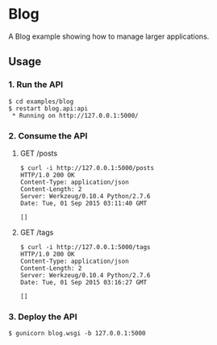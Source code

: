 # Blog

A Blog example showing how to manage larger applications.


## Usage

### 1. Run the API

```
$ cd examples/blog
$ restart blog.api:api
 * Running on http://127.0.0.1:5000/
```

### 2. Consume the API

1. GET /posts

    ```
    $ curl -i http://127.0.0.1:5000/posts
    HTTP/1.0 200 OK
    Content-Type: application/json
    Content-Length: 2
    Server: Werkzeug/0.10.4 Python/2.7.6
    Date: Tue, 01 Sep 2015 03:11:40 GMT

    []
    ```

2. GET /tags

    ```
    $ curl -i http://127.0.0.1:5000/tags
    HTTP/1.0 200 OK
    Content-Type: application/json
    Content-Length: 2
    Server: Werkzeug/0.10.4 Python/2.7.6
    Date: Tue, 01 Sep 2015 03:16:27 GMT

    []
    ```

### 3. Deploy the API

```
$ gunicorn blog.wsgi -b 127.0.0.1:5000
```

